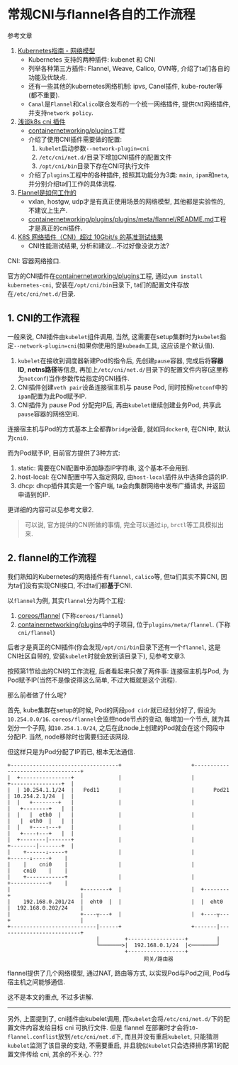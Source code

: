 # 常规CNI与flannel各自的工作流程

参考文章

1. [Kubernetes指南 - 网络模型](https://feisky.gitbooks.io/kubernetes/network/network.html)
    - Kubernetes 支持的两种插件: kubenet 和 CNI
    - 列举各种第三方插件: Flannel, Weave, Calico, OVN等, 介绍了ta们各自的功能及优缺点.
    - 还有一些其他的kubernetes网络机制: ipvs, Canel插件, kube-router等(都不重要).
    - `Canal`是`Flannel`和`Calico`联合发布的一个统一网络插件, 提供`CNI`网络插件, 并支持`network policy`.
2. [浅谈k8s cni 插件](https://segmentfault.com/a/1190000017182169)
    - [containernetworking/plugins](https://github.com/containernetworking/plugins)工程
    - 介绍了使用CNI插件需要做的配置: 
        1. `kubelet`启动参数`--network-plugin=cni`
        2. `/etc/cni/net.d/`目录下增加CNI插件的配置文件
        3. `/opt/cni/bin`目录下存在CNI可执行文件
    - 介绍了`plugins`工程中的各种插件, 按照其功能分为3类: `main`, `ipam`和`meta`, 并分别介绍ta们工作的具体流程.
3. [Flannel是如何工作的](https://cloud.tencent.com/developer/article/1096997)
    - vxlan, hostgw, udp才是有真正使用场景的网络模型, 其他都是实验性的, 不建议上生产.
    - [containernetworking/plugins/plugins/meta/flannel/README.md](https://github.com/containernetworking/plugins/blob/master/plugins/meta/flannel/README.md)工程才是真正的cni插件.
4. [K8S 网络插件（CNI）超过 10Gbit/s 的基准测试结果](https://zhuanlan.zhihu.com/p/53296042)
    - CNI性能测试结果, 分析和建议...不过好像没说方法?

CNI: 容器网络接口.

官方的CNI插件在[containernetworking/plugins](https://github.com/containernetworking/plugins)工程, 通过`yum install kubernetes-cni`, 安装在`/opt/cni/bin`目录下, ta们的配置文件存放在`/etc/cni/net.d/`目录.

## 1. CNI的工作流程

一般来说, CNI插件由`kubelet`组件调用, 当然, 这需要在setup集群时为`kubelet`指定`--network-plugin=cni`(如果你使用的是`kubeadm`工具, 这应该是个默认值).

1. `kubelet`在接收到调度器新建Pod的指令后, 先创建`pause`容器, 完成后将**容器ID**, **netns路径**等信息, 再加上`/etc/cni/net.d/`目录下的配置文件内容(这里称为`netconf`)当作参数传给指定的CNI插件.
2. CNI插件创建`veth pair`设备连接宿主机与 pause Pod, 同时按照`netconf`中的`ipam`配置为此Pod赋予IP. 
3. CNI插件为 pause Pod 分配完IP后, 再由`kubelet`继续创建业务Pod, 共享此`pause`容器的网络空间.

连接宿主机与Pod的方式基本上全都靠`bridge`设备, 就如同`docker0`, 在CNI中, 默认为`cni0`.

而为Pod赋予IP, 目前官方提供了3种方式: 

1. static: 需要在CNI配置中添加静态IP字符串, 这个基本不会用到.
2. host-local: 在CNI配置中写入指定网段, 由`host-local`插件从中选择合适的IP.
3. dhcp: dhcp插件其实是一个客户端, ta会向集群网络中发布广播请求, 并返回申请到的IP.

更详细的内容可以见参考文章2.

> 可以说, 官方提供的CNI所做的事情, 完全可以通过`ip`, `brctl`等工具模拟出来.

## 2. flannel的工作流程

我们熟知的Kubernetes的网络插件有`flannel`, `calico`等, 但ta们其实不算CNI, 因为ta们没有实现CNI接口, 不过ta们都**基于**CNI.

以`flannel`为例, 其实`flannel`分为两个工程:

1. [coreos/flannel](https://github.com/generals-space/flannel) (下称`coreos/flannel`)
2. [containernetworking/plugins](https://github.com/containernetworking/plugins)中的子项目, 位于`plugins/meta/flannel`. (下称`cni/flannel`)

后者才是真正的CNI插件(你会发现`/opt/cni/bin`目录下还有一个`flannel`, 这是CNI社区自带的, 安装`kubelet`时就会放到该目录下), 见参考文章3.

按照第1节给出的CNI的工作流程, 后者看起来只做了两件事: 连接宿主机与Pod, 为Pod赋予IP(当然不是像说得这么简单, 不过大概就是这个流程).

那么前者做了什么呢? 

首先, kube集群在setup的时候, Pod的网段`pod cidr`就已经划分好了, 假设为`10.254.0.0/16`. `coreos/flannel`会监控node节点的变动, 每增加一个节点, 就为其划分一个子网, 如`10.254.1.0/24`, 之后在此node上创建的Pod就会在这个网段中分配IP. 当然, node移除时也需要归还该网段.

但这样只是为Pod分配了IP而已, 根本无法通信. 

```
+----------------------------------+                      +----------------------------------+
|  +----------------+              |                      |              +----------------+  |
|  | 10.254.1.1/24  |   Pod11      |                      |      Pod21   | 10.254.2.1/24  |  |
|  |   +--------+   |              |                      |              |   +--------+   |  |
|  |   |  eth0  |   |              |                      |              |   |  eth0  |   |  |
|  |   +----↑---+   |              |                      |              |   +----↑---+   |  |
|  +--------|-------+              |                      |              +--------|-------+  |
|    +------↓-----+                |                      |                +------↓-----+    |
|    |    cni0    |                |                      |                |    cni0    |    |
|    +------------+                |                      |                +------------+    |
|                      +--------+  |                      |  +--------+                      |
|    192.168.0.201/24  |  eht0  |  |                      |  |  eht0  |  192.168.0.202/24    |
|                      +----┬---+  |                      |  +----┬---+                      |
+---------------------------|------+                      +-------|--------------------------+
                            |        +------------------+         |                             
                            └───────>|  192.168.0.1/24  |<────────┘                             
                                     +------------------+
                                           网关/路由器
```

flannel提供了几个网络模型, 通过NAT, 路由等方式, 以实现Pod与Pod之间, Pod与宿主机之间能够通信.

这不是本文的重点, 不过多讲解.

------

另外, 上面提到了, cni插件由kubelet调用, 而`kubelet`会将`/etc/cni/net.d/`下的配置文件内容发给目标 cni 可执行文件. 但是 flannel 在部署时才会将`10-flannel.conflist`放到`/etc/cni/net.d`下, 而且并没有重启`kubelet`, 只能猜测`kubelet`监测了该目录的变动, 不需要重启, 并且貌似`kubelet`只会选择排序第1的配置文件传给 cni, 其余的不关心. ???
